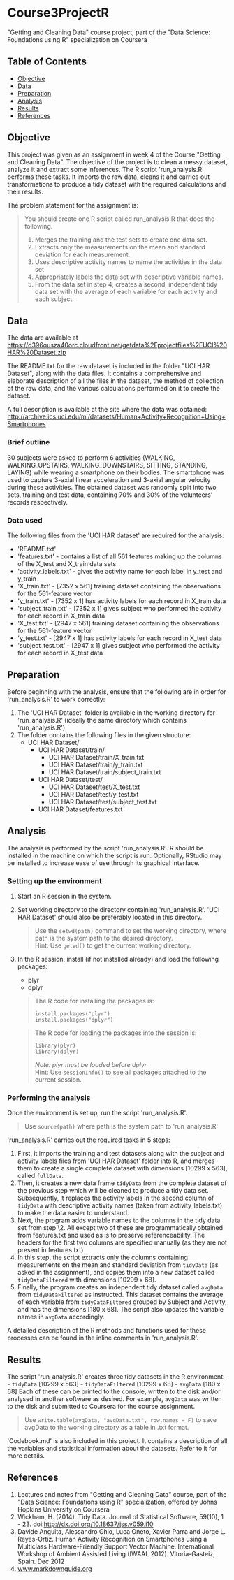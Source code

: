 # Course3ProjectR
"Getting and Cleaning Data" course project, part of the "Data Science: Foundations using R" specialization on Coursera

## Table of Contents
- [Objective](https://github.com/kartike1998/Course3ProjectR/blob/master/README.md#Objective)
- [Data](https://github.com/kartike1998/Course3ProjectR/blob/master/README.md#Data)
- [Preparation](https://github.com/kartike1998/Course3ProjectR/blob/master/README.md#Preparation)
- [Analysis](https://github.com/kartike1998/Course3ProjectR/blob/master/README.md#Analysis)
- [Results](https://github.com/kartike1998/Course3ProjectR/blob/master/README.md#Results)
- [References](https://github.com/kartike1998/Course3ProjectR/blob/master/README.md#References)

## Objective
This project was given as an assignment in week 4 of the Course "Getting and Cleaning Data". The objective of the project is to clean a messy dataset, analyze it and extract some inferences. The R script 'run_analysis.R' performs these tasks. It imports the raw data, cleans it and carries out transformations to produce a tidy dataset with the required calculations and their results.  
  
The problem statement for the assignment is:
> You should create one R script called run_analysis.R that does the following.
> 1. Merges the training and the test sets to create one data set.
> 2. Extracts only the measurements on the mean and standard deviation for each measurement.
> 3. Uses descriptive activity names to name the activities in the data set
> 4. Appropriately labels the data set with descriptive variable names.
> 5. From the data set in step 4, creates a second, independent tidy data set with the average of each variable for each activity and each subject.

## Data
The data are available at https://d396qusza40orc.cloudfront.net/getdata%2Fprojectfiles%2FUCI%20HAR%20Dataset.zip  
  
The README.txt for the raw dataset is included in the folder "UCI HAR Dataset", along with the data files. It contains a comprehensive and elaborate description of all the files in the dataset, the method of collection of the raw data, and the various calculations performed on it to create the dataset.  
  
A full description is available at the site where the data was obtained:
http://archive.ics.uci.edu/ml/datasets/Human+Activity+Recognition+Using+Smartphones
  
### Brief outline
30 subjects were asked to perform 6 activities (WALKING, WALKING_UPSTAIRS, WALKING_DOWNSTAIRS, SITTING, STANDING, LAYING) while wearing a smartphone on their bodies. The smartphone was used to capture 3-axial linear acceleration and 3-axial angular velocity during these activities. The obtained dataset was randomly split into two sets, training and test data, containing 70% and 30% of the volunteers' records respectively.
  
### Data used
The following files from the 'UCI HAR dataset' are required for the analysis:
- 'README.txt'
- 'features.txt' - contains a list of all 561 features making up the columns of the X_test and X_train data sets
- 'activity_labels.txt' - gives the activity name for each label in y_test and y_train
- 'X_train.txt' - [7352 x 561] training dataset containing the observations for the 561-feature vector
- 'y_train.txt' - [7352 x 1] has activity labels for each record in X_train data
- 'subject_train.txt' - [7352 x 1] gives subject who performed the activity for each record in X_train data
- 'X_test.txt' - [2947 x 561] training dataset containing the observations for the 561-feature vector
- 'y_test.txt' - [2947 x 1] has activity labels for each record in X_test data
- 'subject_test.txt' - [2947 x 1] gives subject who performed the activity for each record in X_test data

## Preparation
Before beginning with the analysis, ensure that the following are in order for 'run_analysis.R' to work correctly:
1. The 'UCI HAR Dataset' folder is available in the working directory for 'run_analysis.R' (ideally the same directory which contains 'run_analysis.R')
2. The folder contains the following files in the given structure:
	- UCI HAR Dataset/
		- UCI HAR Dataset/train/
			- UCI HAR Dataset/train/X_train.txt
			- UCI HAR Dataset/train/y_train.txt
			- UCI HAR Dataset/train/subject_train.txt
		- UCI HAR Dataset/test/
			- UCI HAR Dataset/test/X_test.txt
			- UCI HAR Dataset/test/y_test.txt
			- UCI HAR Dataset/test/subject_test.txt
		- UCI HAR Dataset/features.txt

## Analysis
The analysis is performed by the script 'run_analysis.R'. R should be installed in the machine on which the script is run. Optionally, RStudio may be installed to increase ease of use through its graphical interface.

### Setting up the environment
1. Start an R session in the system.
2. Set working directory to the directory containing 'run_analysis.R'. 'UCI HAR Dataset' should also be preferably located in this directory.
	> Use the `setwd(path)` command to set the working directory, where path is the system path to the desired directory.  
	> Hint: Use `getwd()` to get the current working directory.
3. In the R session, install (if not installed already) and load the following packages:
	- plyr
	- dplyr
	> The R code for installing the packages is:  
	> ```
	> install.packages("plyr")  
	> install.packages("dplyr")  
	> ```
	
	> The R code for loading the packages into the session is:  
	> ```
	> library(plyr)  
	> library(dplyr)  
	> ```
	> *Note: plyr must be loaded before dplyr*  
	> Hint: Use `sessionInfo()` to see all packages attached to the current session.

### Performing the analysis
Once the environment is set up, run the script 'run_analysis.R'.
> Use `source(path)` where path is the system path to 'run_analysis.R'

'run_analysis.R' carries out the required tasks in 5 steps:
1. First, it imports the training and test datasets along with the subject and activity labels files from 'UCI HAR Dataset' folder into R, and merges them to create a single complete dataset with dimensions [10299 x 563], called `fullData`.
2. Then, it creates a new data frame `tidyData` from the complete dataset of the previous step which will be cleaned to produce a tidy data set. Subsequently, it replaces the activity labels in the second column of `tidyData` with descriptive activity names (taken from activity_labels.txt) to make the data easier to understand.
3. Next, the program adds variable names to the columns in the tidy data set from step \2. All except two of these are programmatically obtained from features.txt and used as is to preserve referenceability. The headers for the first two columns are specified manually (as they are not present in features.txt)
4. In this step, the script extracts only the columns containing measurements on the mean and standard deviation from `tidyData` (as asked in the assignment), and copies them into a new dataset called `tidyDataFiltered` with dimensions [10299 x 68].
5. Finally, the program creates an independent tidy dataset called `avgData` from `tidyDataFiltered` as instructed. This dataset contains the average of each variable from `tidyDataFiltered` grouped by Subject and Activity, and has the dimensions [180 x 68]. The script also updates the variable names in `avgData` accordingly.  
  
A detailed description of the R methods and functions used for these processes can be found in the inline comments in 'run_analysis.R'.

## Results
The script 'run_analysis.R' creates three tidy datasets in the R environment:
	- `tidyData` [10299 x 563]
	- `tidyDataFiltered` [10299 x 68]
	- `avgData` [180 x 68]
Each of these can be printed to the console, written to the disk and/or analysed in another software as desired. For example, `avgData` was written to the disk and submitted to Coursera for the course assignment.
> Use `write.table(avgData, "avgData.txt", row.names = F)` to save avgData to the working directory as a table in .txt format.

'Codebook.md' is also included in this project. It contains a description of all the variables and statistical information about the datasets. Refer to it for more details.

## References
1. Lectures and notes from "Getting and Cleaning Data" course, part of the "Data Science: Foundations using R" specialization, offered by Johns Hopkins University on Coursera
2. Wickham, H. (2014). Tidy Data. Journal of Statistical Software, 59(10), 1 - 23. doi:http://dx.doi.org/10.18637/jss.v059.i10
3. Davide Anguita, Alessandro Ghio, Luca Oneto, Xavier Parra and Jorge L. Reyes-Ortiz. Human Activity Recognition on Smartphones using a Multiclass Hardware-Friendly Support Vector Machine. International Workshop of Ambient Assisted Living (IWAAL 2012). Vitoria-Gasteiz, Spain. Dec 2012
4. www.markdownguide.org
